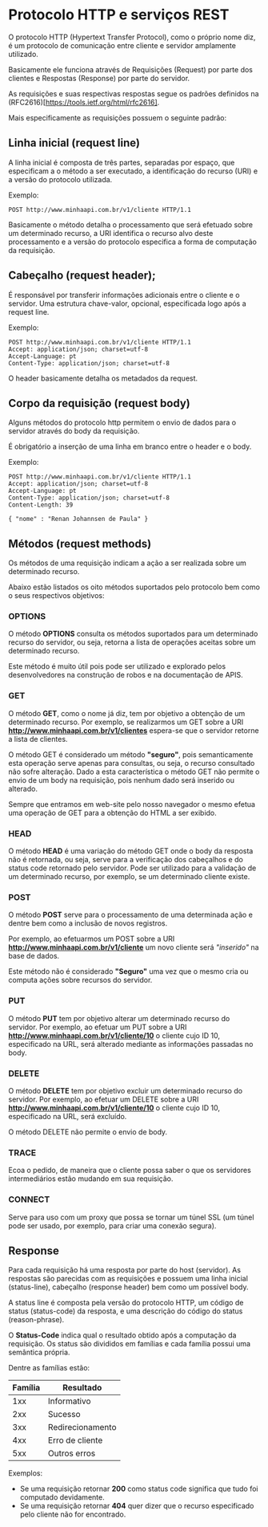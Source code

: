 # Protocolo HTTP e serviços REST


O protocolo HTTP (Hypertext Transfer Protocol), como o próprio nome diz, é um protocolo de comunicação entre cliente e servidor amplamente utilizado.

Basicamente ele funciona através de Requisições (Request) por parte dos clientes e Respostas (Response) por parte do servidor.

As requisições e suas respectivas respostas segue os padrões definidos na (RFC2616)[https://tools.ietf.org/html/rfc2616].

Mais especificamente as requisições possuem o seguinte padrão:

## Linha inicial (request line)

A linha inicial é composta de três partes, separadas por espaço, que especificam a o método a ser executado, a identificação do recurso (URI) e a versão do protocolo utilizada.

Exemplo:

```http
POST http://www.minhaapi.com.br/v1/cliente HTTP/1.1
```

Basicamente o método detalha o processamento que será efetuado sobre um determinado recurso, a URI identifica o recurso alvo deste processamento e a versão do protocolo especifica a forma de computação da requisição.

## Cabeçalho (request header);

É responsável por transferir informações adicionais entre o cliente e o servidor. Uma estrutura chave-valor, opcional, especificada logo após a request line.

Exemplo:

```http
POST http://www.minhaapi.com.br/v1/cliente HTTP/1.1
Accept: application/json; charset=utf-8
Accept-Language: pt
Content-Type: application/json; charset=utf-8
```

O header basicamente detalha os metadados da request.

## Corpo da requisição (request body)

Alguns métodos do protocolo http permitem o envio de dados para o servidor através do body da requisição.

É obrigatório a inserção de uma linha em branco entre o header e o body.

Exemplo:

```http
POST http://www.minhaapi.com.br/v1/cliente HTTP/1.1
Accept: application/json; charset=utf-8
Accept-Language: pt
Content-Type: application/json; charset=utf-8
Content-Length: 39

{ "nome" : "Renan Johannsen de Paula" }
```

## Métodos (request methods)

Os métodos de uma requisição indicam a ação a ser realizada sobre um determinado recurso.

Abaixo estão listados os oito métodos suportados pelo protocolo bem como o seus respectivos objetivos:

### OPTIONS

O método **OPTIONS** consulta os métodos suportados para um determinado recurso do servidor, ou seja, retorna a lista de operações aceitas sobre um determinado recurso.

Este método é muito útil pois pode ser utilizado e explorado pelos desenvolvedores na construção de robos e na documentação de APIS.

### GET

O método **GET**, como o nome já diz, tem por objetivo a obtenção de um determinado recurso. Por exemplo, se realizarmos um GET sobre a URI **http://www.minhaapi.com.br/v1/clientes** espera-se que o servidor retorne a lista de clientes.

O método GET é considerado um método **"seguro"**, pois semanticamente esta operação serve apenas para consultas, ou seja, o recurso consultado não sofre alteração. Dado a esta característica o método GET não permite o envio de um body na requisição, pois nenhum dado será inserido ou alterado.

Sempre que entramos em web-site pelo nosso navegador o mesmo efetua uma operação de GET para a obtenção do HTML a ser exibido.

### HEAD

O método **HEAD** é uma variação do método GET onde o body da resposta não é retornada, ou seja, serve para a verificação dos cabeçalhos e do status code retornado pelo servidor. Pode ser utilizado para a validação de um determinado recurso, por exemplo, se um determinado cliente existe.

### POST

O método **POST** serve para o processamento de uma determinada ação e dentre bem como a inclusão de novos registros.

Por exemplo, ao efetuarmos um POST sobre a URI **http://www.minhaapi.com.br/v1/cliente** um novo cliente será *"inserido"* na base de dados.

Este método não é considerado **"Seguro"** uma vez que o mesmo cria ou computa ações sobre recursos do servidor.

### PUT

O método **PUT** tem por objetivo alterar um determinado recurso do servidor. Por exemplo, ao efetuar um PUT sobre a URI **http://www.minhaapi.com.br/v1/cliente/10** o cliente cujo ID 10, especificado na URL, será alterado mediante as informações passadas no body.

### DELETE

O método **DELETE** tem por objetivo excluir um determinado recurso do servidor. Por exemplo, ao efetuar um DELETE sobre a URI **http://www.minhaapi.com.br/v1/cliente/10** o cliente cujo ID 10, especificado na URL, será excluído.

O método DELETE não permite o envio de body.

### TRACE

Ecoa o pedido, de maneira que o cliente possa saber o que os servidores intermediários estão mudando em sua requisição.

### CONNECT

Serve para uso com um proxy que possa se tornar um túnel SSL (um túnel pode ser usado, por exemplo, para criar uma conexão segura).

## Response

Para cada requisição há uma resposta por parte do host (servidor). As respostas são parecidas com as requisições e possuem uma linha inicial (status-line), cabeçalho (response header) bem como um possível body.

A status line é composta pela versão do protocolo HTTP, um código de status (status-code) da resposta, e uma descrição do código do status (reason-phrase).

O **Status-Code** indica qual o resultado obtido após a computação da requisição. Os status são divididos em famílias e cada família possui uma semântica própria.

Dentre as famílias estão:

| Família | Resultado |
| ---------- | ------------- |
| 1xx | Informativo |
| 2xx | Sucesso |
| 3xx | Redirecionamento |
| 4xx | Erro de cliente |
| 5xx | Outros erros |

Exemplos:
- Se uma requisição retornar **200** como status code significa que tudo foi computado devidamente.
- Se uma requisição retornar **404** quer dizer que o recurso especificado pelo cliente não for encontrado.
